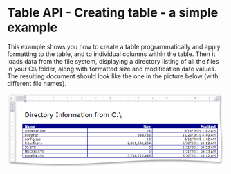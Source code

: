 # Table API - Creating table - a simple example


<p>This example shows you how to create a table programmatically and apply formatting to the table, and to individual columns within the table. Then it loads data from the file system, displaying a directory listing of all the files in your C:\ folder, along with formatted size and modification date values. The resulting document should look like the one in the picture below (with different file names). </p><p><img src="https://raw.githubusercontent.com/DevExpress-Examples/table-api-creating-table-a-simple-example-e3242/14.2.3+/media/4f471058-4f6e-4c26-847c-c894ae4baabd.png"></p>

<br/>


